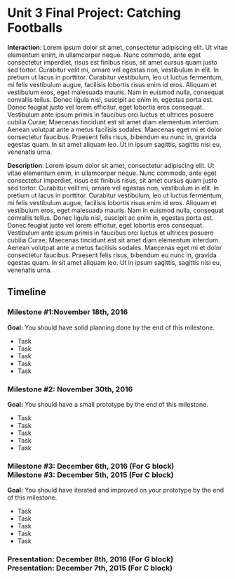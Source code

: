 <h1>Unit 3 Final Project: Catching Footballs</h1>

<strong>Interaction</strong>: Lorem ipsum dolor sit amet, consectetur adipiscing elit. Ut vitae elementum enim, in ullamcorper neque. Nunc commodo, ante eget consectetur imperdiet, risus est finibus risus, sit amet cursus quam justo sed tortor. Curabitur velit mi, ornare vel egestas non, vestibulum in elit. In pretium ut lacus in porttitor. Curabitur vestibulum, leo ut luctus fermentum, mi felis vestibulum augue, facilisis lobortis risus enim id eros. Aliquam et vestibulum eros, eget malesuada mauris. Nam in euismod nulla, consequat convallis tellus. Donec ligula nisl, suscipit ac enim in, egestas porta est. Donec feugiat justo vel lorem efficitur, eget lobortis eros consequat. Vestibulum ante ipsum primis in faucibus orci luctus et ultrices posuere cubilia Curae; Maecenas tincidunt est sit amet diam elementum interdum. Aenean volutpat ante a metus facilisis sodales. Maecenas eget mi et dolor consectetur faucibus. Praesent felis risus, bibendum eu nunc in, gravida egestas quam. In sit amet aliquam leo. Ut in ipsum sagittis, sagittis nisi eu, venenatis urna.

<strong>Description</strong>: Lorem ipsum dolor sit amet, consectetur adipiscing elit. Ut vitae elementum enim, in ullamcorper neque. Nunc commodo, ante eget consectetur imperdiet, risus est finibus risus, sit amet cursus quam justo sed tortor. Curabitur velit mi, ornare vel egestas non, vestibulum in elit. In pretium ut lacus in porttitor. Curabitur vestibulum, leo ut luctus fermentum, mi felis vestibulum augue, facilisis lobortis risus enim id eros. Aliquam et vestibulum eros, eget malesuada mauris. Nam in euismod nulla, consequat convallis tellus. Donec ligula nisl, suscipit ac enim in, egestas porta est. Donec feugiat justo vel lorem efficitur, eget lobortis eros consequat. Vestibulum ante ipsum primis in faucibus orci luctus et ultrices posuere cubilia Curae; Maecenas tincidunt est sit amet diam elementum interdum. Aenean volutpat ante a metus facilisis sodales. Maecenas eget mi et dolor consectetur faucibus. Praesent felis risus, bibendum eu nunc in, gravida egestas quam. In sit amet aliquam leo. Ut in ipsum sagittis, sagittis nisi eu, venenatis urna.

<h2>Timeline</h2>

<div>
  <h3>Milestone #1:November 18th, 2016 </h3>
  <strong>Goal:</strong> You should have solid planning done by the end of this milestone.
  <ul>
    <li>Task</li>
    <li>Task</li>
    <li>Task</li>
    <li>Task</li>
    <li>Task</li>
  </ul>
</div>

<p>
  <h3>Milestone #2: November 30th, 2016 </h3>
  <strong>Goal:</strong> You should have a small prototype by the end of this milestone.
  <ul>
    <li>Task</li>
    <li>Task</li>
    <li>Task</li>
    <li>Task</li>
    <li>Task</li>
  </ul>
</p>

<div>
  <h3>Milestone #3: December 6th, 2016 (For G block)</br>
  Milestone #3: December 5th, 2015 (For C block) </h3>
  <strong>Goal:</strong> You should have iterated and improved on your prototype by the end of this milestone.
  <ul>
    <li>Task</li>
    <li>Task</li>
    <li>Task</li>
    <li>Task</li>
    <li>Task</li>
  </ul>
</div>

<div>
  <h3><strong>Presentation:</strong> December 8th, 2016 (For G block)</br>
  <strong>Presentation:</strong> December 7th, 2015 (For C block) </h3>
</div>
